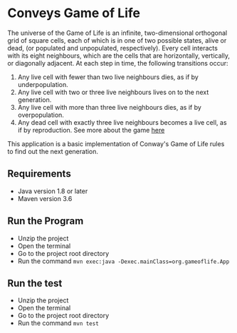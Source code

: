 
# Conveys Game of Life
The universe of the Game of Life is an infinite, two-dimensional orthogonal grid of square cells, each of which is in one of two possible states, alive or dead, (or populated and unpopulated, respectively). Every cell interacts with its eight neighbours, which are the cells that are horizontally, vertically, or diagonally adjacent. At each step in time, the following transitions occur:
1. Any live cell with fewer than two live neighbours dies, as if by underpopulation.
2. Any live cell with two or three live neighbours lives on to the next generation.
3. Any live cell with more than three live neighbours dies, as if by overpopulation.
4. Any dead cell with exactly three live neighbours becomes a live cell, as if by reproduction.
See more about the game [here](https://en.wikipedia.org/wiki/Conway%27s_Game_of_Life#Examples_of_patterns)

This application is a basic implementation of Conway's Game of Life rules to find out the next generation. 

## Requirements 
* Java version 1.8 or later
* Maven version 3.6

## Run the Program

* Unzip the project 
* Open the terminal
* Go to the project root directory
* Run the command 
  `mvn exec:java -Dexec.mainClass=org.gameoflife.App`

## Run the test 
* Unzip the project 
* Open the terminal
* Go to the project root directory
* Run the command 
`mvn test`

